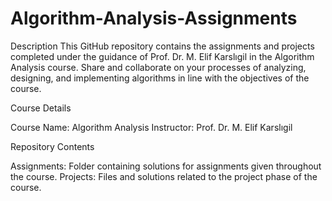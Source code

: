 # Algorithm-Analysis-Assignments

Description
This GitHub repository contains the assignments and projects completed under the guidance of Prof. Dr. M. Elif Karslıgil in the Algorithm Analysis course. Share and collaborate on your processes of analyzing, designing, and implementing algorithms in line with the objectives of the course.

Course Details

Course Name: Algorithm Analysis
Instructor: Prof. Dr. M. Elif Karslıgil

Repository Contents

Assignments: Folder containing solutions for assignments given throughout the course.
Projects: Files and solutions related to the project phase of the course.
